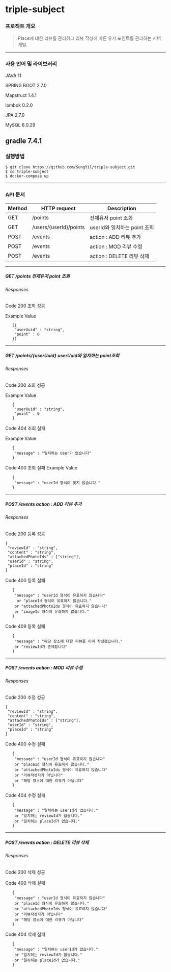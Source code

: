 # triple-subject

### 프로젝트 개요
> Place에 대한 리뷰를 관리하고 리뷰 작성에 따른 유저 포인트를 관리하는 서버 개발.

------
### 사용 언어 및 라이브러리
JAVA 11

SPRING BOOT 2.7.0

Mapstruct 1.4.1

lombok 0.2.0

JPA 2.7.0

MySQL 8.0.29

gradle 7.4.1
-------
### 실행방법

```
$ git clone https://github.com/SungYil/triple-subject.git
$ cd triple-subject
$ docker-compose up
```

-------
### API 문서

Method|HTTP request|Description
---|---|---|
GET   | /points            | 전체유저 point 조회
GET   | /users/{userId}/points  | userId와 일치하는 point 조회
POST  | /events            | action : ADD 리뷰 추가
POST  | /events   | action : MOD 리뷰 수정
POST  | /events | action : DELETE 리뷰 삭제
--------------------------------

##### GET   /points    전체유저 point 조회

###### Responses

Code 200 조회 성공

Example Value
```
   [{
    "userUuid" : "string",
    "point" : 0
   }]
```

------------------

##### GET   /points/{userUuid}    userUuid와 일치하는 point조회

###### Responses

Code 200 조회 성공

Example Value
```
   {
    "userUuid" : "string",
    "point" : 0
   }
```

Code 404 조회 실패

Example Value
```
   {
    "message" : "일치하는 User가 없습니다"
   }
```

Code 400 조회 실패
Example Value
```
   {
    "message" : "userId 형식이 맞지 않습니다."
   }
```
-----------------
##### POST  /events  action : ADD 리뷰 추가

###### Responses

Code 200 등록 성공

```
{
 "reviewId" : "string",
 "content" : "string",
 "attachedPhotoIds" : ["string"],
 "userId" : "string",
 "placeId" : "string"
}
```

Code 400 등록 실패
```
   {
    "message" : "userId 형식이 유효하지 않습니다"
     or "placeId 형식이 유효하지 않습니다." 
    or "attachedPhotoIds 형식이 유효하지 않습니다" 
    or "imageId 형식이 유효하지 않습니다."
   }
```

Code 409 등록 실패
```
   {
    "message" : "해당 장소에 대한 리뷰를 이미 작성했습니다."
    or "reviewId가 존재합니다"
   }
```
-----------------
##### POST  /events  action : MOD 리뷰 수정

###### Responses

Code 200 수정 성공

```
{
 "reviewId" : "string",
 "content" : "string",
 "attachedPhotoIds" : ["string"],
 "userId" : "string",
 "placeId" : "string"
}
```

Code 400 수정 실패
```
   {
    "message" : "userId 형식이 유효하지 않습니다" 
    or "placeId 형식이 유효하지 않습니다." 
    or "attachedPhotoIds 형식이 유효하지 않습니다"
    or "리뷰작성자가 아닙니다"
    or "해당 장소에 대한 리뷰가 아닙니다"
   }
```

Code 404 수정 실패
```
   {
    "message" : "일치하는 userId가 없습니다." 
    or "일치하는 reviewId가 없습니다." 
    or "일치하는 placeId가 없습니다."
   }
```

-----------------

##### POST  /events  action : DELETE 리뷰 삭제

###### Responses

Code 200 삭제 성공

Code 400 삭제 실패
```
   {
    "message" : "userId 형식이 유효하지 않습니다" 
    or "placeId 형식이 유효하지 않습니다." 
    or "attachedPhotoIds 형식이 유효하지 않습니다"
    or "리뷰작성자가 아닙니다"
    or "해당 장소에 대한 리뷰가 아닙니다"
   }
```

Code 404 삭제 실패
```
   {
    "message" : "일치하는 userId가 없습니다." 
    or "일치하는 reviewId가 없습니다." 
    or "일치하는 placeId가 없습니다."
   }
```
